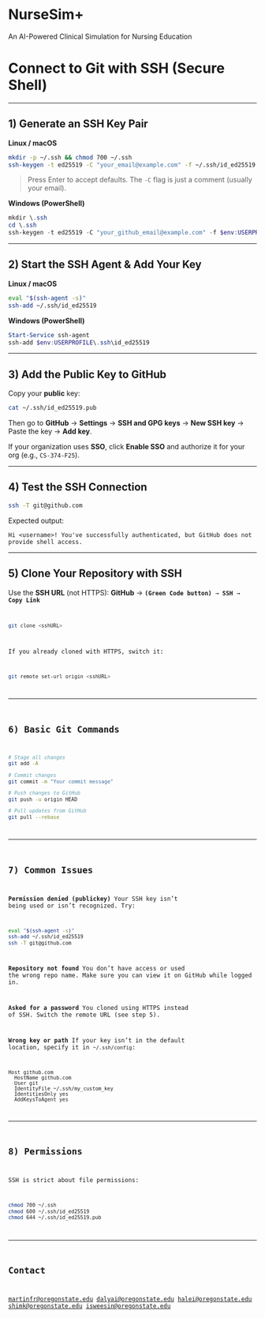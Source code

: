 # NurseSim+
 An AI-Powered Clinical Simulation for Nursing Education

 # Connect to Git with SSH (Secure Shell)

---

## 1) Generate an SSH Key Pair

**Linux / macOS**

```bash
mkdir -p ~/.ssh && chmod 700 ~/.ssh
ssh-keygen -t ed25519 -C "your_email@example.com" -f ~/.ssh/id_ed25519
```

> Press Enter to accept defaults. The `-C` flag is just a comment (usually your email).

**Windows (PowerShell)**

```powershell
mkdir \.ssh
cd \.ssh
ssh-keygen -t ed25519 -C "your_github_email@example.com" -f $env:USERPROFILE\.ssh\id_ed25519
```

---

## 2) Start the SSH Agent & Add Your Key

**Linux / macOS**

```bash
eval "$(ssh-agent -s)"
ssh-add ~/.ssh/id_ed25519
```

**Windows (PowerShell)**

```powershell
Start-Service ssh-agent
ssh-add $env:USERPROFILE\.ssh\id_ed25519
```

---

## 3) Add the Public Key to GitHub

Copy your **public** key:

```bash
cat ~/.ssh/id_ed25519.pub
```

Then go to **GitHub** → **Settings** → **SSH and GPG keys** → **New SSH key** → Paste the key → **Add key**.

If your organization uses **SSO**, click **Enable SSO** and authorize it for your org (e.g., `CS-374-F25`).

---

## 4) Test the SSH Connection

```bash
ssh -T git@github.com
```

Expected output:

```
Hi <username>! You've successfully authenticated, but GitHub does not provide shell access.
```

---

## 5) Clone Your Repository with SSH

Use the **SSH URL** (not HTTPS): **GitHub** → **<Code>(Green Code button)** → **SSH** → **Copy Link**

```bash
git clone <sshURL>
```

If you already cloned with HTTPS, switch it:

```bash
git remote set-url origin <sshURL>
```

---

## 6) Basic Git Commands

```bash
# Stage all changes
git add -A

# Commit changes
git commit -m "Your commit message"

# Push changes to GitHub
git push -u origin HEAD

# Pull updates from GitHub
git pull --rebase
```

---

## 7) Common Issues

**Permission denied (publickey)**
Your SSH key isn’t being used or isn’t recognized. Try:

```bash
eval "$(ssh-agent -s)"
ssh-add ~/.ssh/id_ed25519
ssh -T git@github.com
```

**Repository not found**
You don’t have access or used the wrong repo name. Make sure you can view it on GitHub while logged in.

**Asked for a password**
You cloned using HTTPS instead of SSH. Switch the remote URL (see step 5).

**Wrong key or path**
If your key isn’t in the default location, specify it in `~/.ssh/config`:

```
Host github.com
  HostName github.com
  User git
  IdentityFile ~/.ssh/my_custom_key
  IdentitiesOnly yes
  AddKeysToAgent yes
```

---

## 8) Permissions

SSH is strict about file permissions:

```bash
chmod 700 ~/.ssh
chmod 600 ~/.ssh/id_ed25519
chmod 644 ~/.ssh/id_ed25519.pub
```

---


## Contact
martinfr@oregonstate.edu
dalyai@oregonstate.edu
halei@oregonstate.edu
shimk@oregonstate.edu
isweesin@oregonstate.edu

